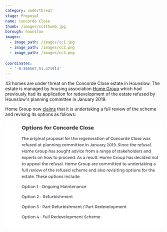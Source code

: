 ```yaml
---
category: underthreat
stage: Proposal
name: Concorde Close
thumb: /images/cc1thumb.jpg
borough: hounslow
images:
  - image_path: /images/cc1.jpg
  - image_path: /images/cc2.png
  - image_path: /images/cc3.png

coordinates:
  - '-0.366567,51.471914'
---
```

43 homes are under threat on the Concorde Close estate in Hounslow. The estate is managed by housing association [Home Group](http://homegroup.org.uk) which had previously had its application for redevelopment of the estate refused by Hounslow's planning committee in January 2019.

Home Group now [claims](https://www.homegroup.org.uk/about-us/working-with-us/development-partners/regeneration/concorde-close/) that it is undertaking a full review of the scheme and revising its options as follows:

<img src="/images/ccreview.png" class="img-fluid rounded img-thumbnail">
